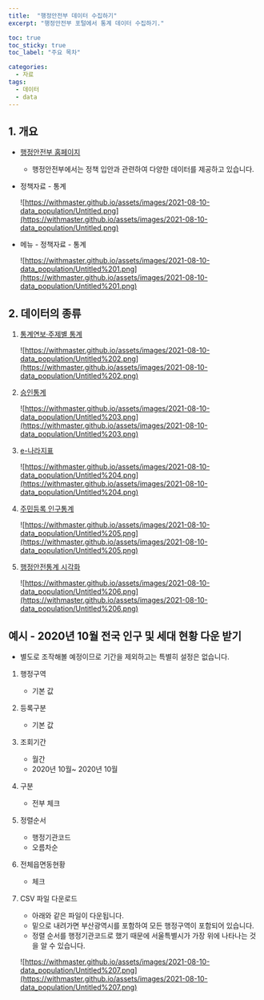 ```yaml
---
title:  "행정안전부 데이터 수집하기"
excerpt: "행정안전부 포털에서 통계 데이터 수집하기."

toc: true
toc_sticky: true
toc_label: "주요 목차"

categories:
  - 자료
tags:
  - 데이터
  - data
---
```


## 1. 개요

- [행정안전부 홈페이지](https://mois.go.kr/frt/a01/frtMain.do)
    - 행정안전부에서는 정책 입안과 관련하여 다양한 데이터를 제공하고 있습니다.
- 정책자료 - 통계

    ![https://withmaster.github.io/assets/images/2021-08-10-data_population/Untitled.png](https://withmaster.github.io/assets/images/2021-08-10-data_population/Untitled.png)

- 메뉴 - 정책자료 - 통계

    ![https://withmaster.github.io/assets/images/2021-08-10-data_population/Untitled%201.png](https://withmaster.github.io/assets/images/2021-08-10-data_population/Untitled%201.png)

## 2. 데이터의 종류

1. [통계연보·주제별 통계](https://mois.go.kr/frt/bbs/type001/commonSelectBoardList.do?bbsId=BBSMSTR_000000000013)

    ![https://withmaster.github.io/assets/images/2021-08-10-data_population/Untitled%202.png](https://withmaster.github.io/assets/images/2021-08-10-data_population/Untitled%202.png)

2. [승인통계](https://mois.go.kr/frt/bbs/type001/commonSelectBoardList.do?bbsId=BBSMSTR_000000000014)

    ![https://withmaster.github.io/assets/images/2021-08-10-data_population/Untitled%203.png](https://withmaster.github.io/assets/images/2021-08-10-data_population/Untitled%203.png)

3. [e-나라지표](https://mois.go.kr/frt/sub/a05/statistics/screen.do)

    ![https://withmaster.github.io/assets/images/2021-08-10-data_population/Untitled%204.png](https://withmaster.github.io/assets/images/2021-08-10-data_population/Untitled%204.png)

4. [주민등록 인구통계](https://jumin.mois.go.kr/)

    ![https://withmaster.github.io/assets/images/2021-08-10-data_population/Untitled%205.png](https://withmaster.github.io/assets/images/2021-08-10-data_population/Untitled%205.png)

5. [행정안전통계 시각화](https://data.mois.go.kr/mois/visual/statMain.do;jsessionid=-q29szU6GYoiLACdhOQN226KqIT5-jwZs7GunJDf.osafety20)

    ![https://withmaster.github.io/assets/images/2021-08-10-data_population/Untitled%206.png](https://withmaster.github.io/assets/images/2021-08-10-data_population/Untitled%206.png)

## 예시 - 2020년 10월 전국 인구 및 세대 현황 다운 받기

- 별도로 조작해볼 예정이므로 기간을 제외하고는 특별히 설정은 없습니다.
1. 행정구역
    - 기본 값
2. 등록구분
    - 기본 값
3. 조회기간
    - 월간
    - 2020년 10월~ 2020년 10월
4. 구분
    - 전부 체크
5. 정렬순서
    - 행정기관코드
    - 오름차순
6. 전체읍면동현황
    - 체크
7. CSV 파일 다운로드
    - 아래와 같은 파일이 다운됩니다.
    - 밑으로 내려가면 부산광역시를 포함하여 모든 행정구역이 포함되어 있습니다.
    - 정렬 순서를 행정기관코드로 했기 때문에 서울특별시가 가장 위에 나타나는 것을 알 수 있습니다.

    ![https://withmaster.github.io/assets/images/2021-08-10-data_population/Untitled%207.png](https://withmaster.github.io/assets/images/2021-08-10-data_population/Untitled%207.png)